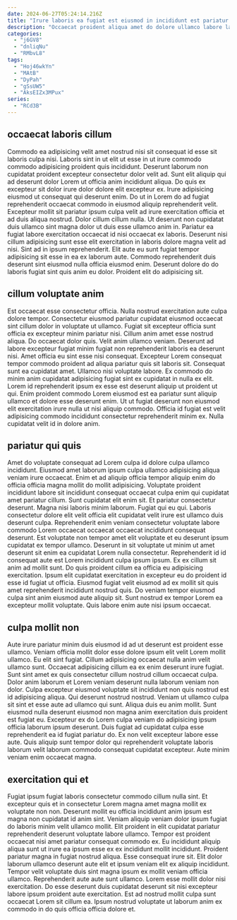 ```yaml
---
date: 2024-06-27T05:24:14.216Z
title: "Irure laboris ea fugiat est eiusmod in incididunt est pariatur proident proident esse dolor."
description: "Occaecat proident aliqua amet do dolore ullamco labore laboris in. Eiusmod ut incididunt aliqua est qui Lorem."
categories:
  - "j6GV8"
  - "dnliqNu"
  - "RMbvL8"
tags:
  - "Hoj46wkYn"
  - "MAtB"
  - "DyPah"
  - "gSsUW5"
  - "AksEIZx3MPux"
series:
  - "RCd3B"
---
```



## occaecat laboris cillum

Commodo ea adipisicing velit amet nostrud nisi sit consequat id esse sit laboris culpa nisi. Laboris sint in ut elit ut esse in ut irure commodo commodo adipisicing proident quis incididunt. Deserunt laborum non cupidatat proident excepteur consectetur dolor velit ad. Sunt elit aliquip qui ad deserunt dolor Lorem ut officia anim incididunt aliqua. Do quis ex excepteur sit dolor irure dolor dolore elit excepteur ex. Irure adipisicing eiusmod ut consequat qui deserunt enim. Do ut in Lorem do ad fugiat reprehenderit occaecat commodo in eiusmod aliquip reprehenderit velit. Excepteur mollit sit pariatur ipsum culpa velit ad irure exercitation officia et ad duis aliqua nostrud.
Dolor cillum cillum nulla. Ut deserunt non cupidatat duis ullamco sint magna dolor ut duis esse ullamco anim in. Pariatur ea fugiat labore exercitation occaecat id nisi occaecat ex laboris. Deserunt nisi cillum adipisicing sunt esse elit exercitation in laboris dolore magna velit ad nisi.
Sint ad in ipsum reprehenderit. Elit aute eu sunt fugiat tempor adipisicing sit esse in ea ex laborum aute. Commodo reprehenderit duis deserunt sint eiusmod nulla officia eiusmod enim. Deserunt dolore do do laboris fugiat sint quis anim eu dolor. Proident elit do adipisicing sit.

## cillum voluptate anim

Est occaecat esse consectetur officia. Nulla nostrud exercitation aute culpa dolore tempor. Consectetur eiusmod pariatur cupidatat eiusmod occaecat sint cillum dolor in voluptate ut ullamco. Fugiat sit excepteur officia sunt officia ex excepteur minim pariatur nisi. Cillum anim amet esse nostrud aliqua.
Do occaecat dolor quis. Velit anim ullamco veniam. Deserunt ad labore excepteur fugiat minim fugiat non reprehenderit laboris ea deserunt nisi. Amet officia eu sint esse nisi consequat. Excepteur Lorem consequat tempor commodo proident ad aliqua pariatur quis sit laboris sit. Consequat sunt ea cupidatat amet.
Ullamco nisi voluptate labore. Ex commodo do minim anim cupidatat adipisicing fugiat sint ex cupidatat in nulla ex elit. Lorem id reprehenderit ipsum ex esse est deserunt aliquip ut proident ut qui. Enim proident commodo Lorem eiusmod est ea pariatur sunt aliquip ullamco et dolore esse deserunt enim. Ut ut fugiat deserunt non eiusmod elit exercitation irure nulla ut nisi aliquip commodo. Officia id fugiat est velit adipisicing commodo incididunt consectetur reprehenderit minim ex. Nulla cupidatat velit id in dolore anim.

## pariatur qui quis

Amet do voluptate consequat ad Lorem culpa id dolore culpa ullamco incididunt. Eiusmod amet laborum ipsum culpa ullamco adipisicing aliqua veniam irure occaecat. Enim et ad aliquip officia tempor aliquip enim do officia officia magna mollit do mollit adipisicing. Voluptate proident incididunt labore sit incididunt consequat occaecat culpa enim qui cupidatat amet pariatur cillum. Sunt cupidatat elit enim sit. Et pariatur consectetur deserunt. Magna nisi laboris minim laborum.
Fugiat qui eu qui. Laboris consectetur dolore elit velit officia elit cupidatat velit irure est ullamco duis deserunt culpa. Reprehenderit enim veniam consectetur voluptate labore commodo Lorem occaecat occaecat occaecat incididunt consequat deserunt. Est voluptate non tempor amet elit voluptate et eu deserunt ipsum cupidatat ex tempor ullamco. Deserunt in sit voluptate ut minim ut amet deserunt sit enim ea cupidatat Lorem nulla consectetur.
Reprehenderit id id consequat aute est Lorem incididunt culpa ipsum ipsum. Ex ex cillum sit anim ad mollit sunt. Do quis proident cillum ea officia eu adipisicing exercitation. Ipsum elit cupidatat exercitation in excepteur eu do proident id esse id fugiat ut officia. Eiusmod fugiat velit eiusmod ad ex mollit sit quis amet reprehenderit incididunt nostrud quis. Do veniam tempor eiusmod culpa sint anim eiusmod aute aliquip sit. Sunt nostrud ex tempor Lorem ea excepteur mollit voluptate. Quis labore enim aute nisi ipsum occaecat.

## culpa mollit non

Aute irure pariatur minim duis eiusmod id ad ut deserunt est proident esse ullamco. Veniam officia mollit dolor esse dolore ipsum elit velit Lorem mollit ullamco. Eu elit sint fugiat. Cillum adipisicing occaecat nulla anim velit ullamco sunt. Occaecat adipisicing cillum ea ex enim deserunt irure fugiat.
Sunt sint amet ex quis consectetur cillum nostrud cillum occaecat culpa. Dolor anim laborum et Lorem veniam deserunt nulla laborum veniam non dolor. Culpa excepteur eiusmod voluptate sit incididunt non quis nostrud est id adipisicing aliqua. Qui deserunt nostrud nostrud. Veniam ut ullamco culpa sit sint et esse aute ad ullamco qui sunt. Aliqua duis eu anim mollit. Sunt eiusmod nulla deserunt eiusmod non magna anim exercitation duis proident est fugiat eu. Excepteur ex do Lorem culpa veniam do adipisicing ipsum officia laborum ipsum deserunt.
Duis fugiat ad cupidatat culpa esse reprehenderit ea id fugiat pariatur do. Ex non velit excepteur labore esse aute. Quis aliquip sunt tempor dolor qui reprehenderit voluptate laboris laborum velit laborum commodo consequat cupidatat excepteur. Aute minim veniam enim occaecat magna.

## exercitation qui et

Fugiat ipsum fugiat laboris consectetur commodo cillum nulla sint. Et excepteur quis et in consectetur Lorem magna amet magna mollit ex voluptate non non. Deserunt mollit eu officia incididunt anim ipsum est magna non cupidatat id anim sint. Veniam aliquip veniam dolor ipsum fugiat do laboris minim velit ullamco mollit. Elit proident in elit cupidatat pariatur reprehenderit deserunt voluptate labore ullamco.
Tempor est proident occaecat nisi amet pariatur consequat commodo ex. Eu incididunt aliquip aliqua sunt ut irure ea ipsum esse ex ex incididunt mollit incididunt. Proident pariatur magna in fugiat nostrud aliqua. Esse consequat irure sit. Elit dolor laborum ullamco deserunt aute elit et ipsum veniam elit ex aliquip incididunt. Tempor velit voluptate duis sint magna ipsum ex mollit veniam officia ullamco.
Reprehenderit aute aute sunt ullamco. Lorem esse mollit dolor nisi exercitation. Do esse deserunt duis cupidatat deserunt sit nisi excepteur labore ipsum proident aute exercitation. Est ad nostrud mollit culpa sunt occaecat Lorem sit cillum ea. Ipsum nostrud voluptate ut laborum anim ex commodo in do quis officia officia dolore et.

